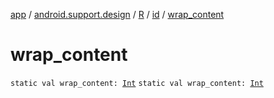 [app](../../../index.md) / [android.support.design](../../index.md) / [R](../index.md) / [id](index.md) / [wrap_content](./wrap_content.md)

# wrap_content

`static val wrap_content: `[`Int`](https://kotlinlang.org/api/latest/jvm/stdlib/kotlin/-int/index.html)
`static val wrap_content: `[`Int`](https://kotlinlang.org/api/latest/jvm/stdlib/kotlin/-int/index.html)